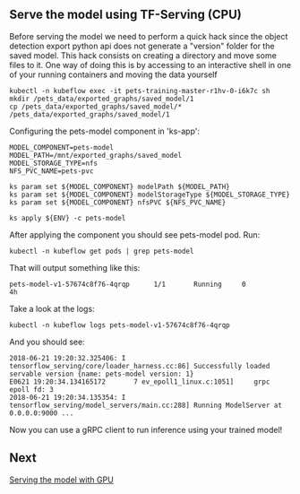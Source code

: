 ## Serve the model using TF-Serving (CPU)

Before serving the model we need to perform a quick hack since the object detection export python api does not
generate a "version" folder for the saved model. This hack consists on creating a directory and move some files to it.
One way of doing this is by accessing to an interactive shell in one of your running containers and moving the data yourself

```
kubectl -n kubeflow exec -it pets-training-master-r1hv-0-i6k7c sh
mkdir /pets_data/exported_graphs/saved_model/1
cp /pets_data/exported_graphs/saved_model/* /pets_data/exported_graphs/saved_model/1
```

Configuring the pets-model component in 'ks-app':

```
MODEL_COMPONENT=pets-model
MODEL_PATH=/mnt/exported_graphs/saved_model
MODEL_STORAGE_TYPE=nfs
NFS_PVC_NAME=pets-pvc

ks param set ${MODEL_COMPONENT} modelPath ${MODEL_PATH}
ks param set ${MODEL_COMPONENT} modelStorageType ${MODEL_STORAGE_TYPE}
ks param set ${MODEL_COMPONENT} nfsPVC ${NFS_PVC_NAME}

ks apply ${ENV} -c pets-model
```

After applying the component you should see pets-model pod. Run:
```
kubectl -n kubeflow get pods | grep pets-model
```
That will output something like this:
```
pets-model-v1-57674c8f76-4qrqp      1/1       Running     0          4h
```
Take a look at the logs:
```
kubectl -n kubeflow logs pets-model-v1-57674c8f76-4qrqp
```
And you should see:
```
2018-06-21 19:20:32.325406: I tensorflow_serving/core/loader_harness.cc:86] Successfully loaded servable version {name: pets-model version: 1}
E0621 19:20:34.134165172       7 ev_epoll1_linux.c:1051]     grpc epoll fd: 3
2018-06-21 19:20:34.135354: I tensorflow_serving/model_servers/main.cc:288] Running ModelServer at 0.0.0.0:9000 ...
```
Now you can use a gRPC client to run inference using your trained model!

## Next
[Serving the model with GPU](./tf_serving_gpu.md)